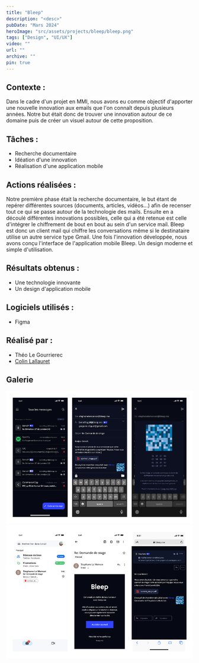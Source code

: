 ```yaml
---
title: "Bleep"
description: "<desc>"
pubDate: "Mars 2024"
heroImage: "src/assets/projects/bleep/bleep.png"
tags: ["Design", "UI/UX"]
video: ""
url: ""
archive: ""
pin: true
---
```


## Contexte : 
Dans le cadre d'un projet en MMI, nous avons eu comme objectif d'apporter une nouvelle innovation aux emails que l'on connaît depuis plusieurs années. Notre but était donc de trouver une innovation autour de ce domaine puis de créer un visuel autour de cette proposition.


## Tâches :
- Recherche documentaire
- Idéation d'une innovation
- Réalisation d'une application mobile


## Actions réalisées : 
Notre première phase était la recherche documentaire, le but étant de repérer différentes sources (documents, articles, vidéos...) afin de recenser tout ce qui se passe autour de la technologie des mails. Ensuite en a découlé différentes innovations possibles, celle qui a été retenue est celle d'intégrer le chiffrement de bout en bout au sein d'un service mail. Bleep est donc un client mail qui chiffre les conversations même si le destinataire utilise un autre service type Gmail. Une fois l'innovation développée, nous avons conçu l'interface de l'application mobile Bleep. Un design moderne et simple d'utilisation.


## Résultats obtenus :
- Une technologie innovante
- Un design d'application mobile


## Logiciels utilisés :
- Figma


## Réalisé par :
- Théo Le Gourrierec
- <a href="https://www.colinlallauret.fr/" target="_blank">Colin Lallauret</a> 

## Galerie
![Captures d'écran de l'application Bleep](src/assets/projects/bleep/bleep1.png)
![Captures d'écran de l'application Bleep](src/assets/projects/bleep/bleep2.png)
